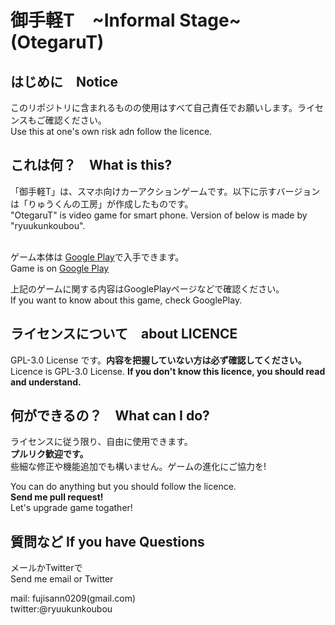 # 御手軽T　\~Informal Stage\~ (OtegaruT)

## はじめに　Notice
このリポジトリに含まれるものの使用はすべて自己責任でお願いします。ライセンスもご確認ください。<br>
Use this at one's own risk adn follow the licence.

## これは何？　What is this?
「御手軽T」は、スマホ向けカーアクションゲームです。以下に示すバージョンは「りゅうくんの工房」が作成したものです。<br>
"OtegaruT" is video game for smart phone. Version of below is made by "ryuukunkoubou".<br>
<br>

ゲーム本体は [Google Play](https://play.google.com/store/apps/details?id=com.ryuukunkoubou.touge)で入手できます。<br>
Game is on [Google Play](https://play.google.com/store/apps/details?id=com.ryuukunkoubou.touge)<br>

上記のゲームに関する内容はGooglePlayページなどで確認ください。<br>
If you want to know about this game, check GooglePlay.

## ライセンスについて　about LICENCE
GPL-3.0 License です。__内容を把握していない方は必ず確認してください。__<br>
Licence is GPL-3.0 License. __If you don't know this licence, you should read and understand.__

## 何ができるの？　What can I do?
ライセンスに従う限り、自由に使用できます。<br>
__プルリク歓迎です。__<br>
些細な修正や機能追加でも構いません。ゲームの進化にご協力を!<br>

You can do anything but you should follow the licence.<br> 
__Send me pull request!__<br>
Let's upgrade game togather!

## 質問など If you have Questions
メールかTwitterで<br>
Send me email or Twitter

mail: fujisann0209(gmail.com)<br>
twitter:@ryuukunkoubou
